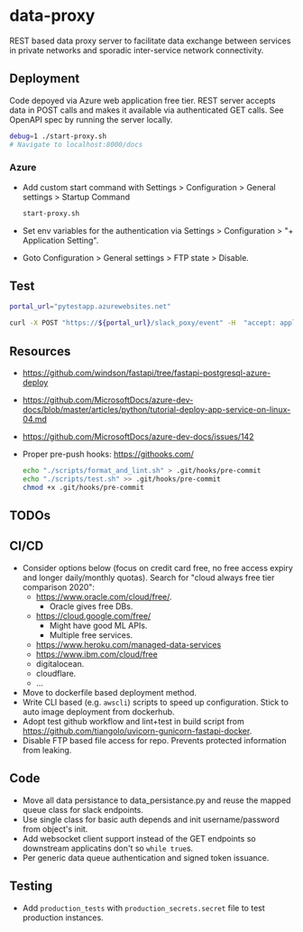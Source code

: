 # data-proxy

REST based data proxy server to facilitate data exchange between services in private networks and sporadic inter-service network connectivity.

## Deployment

Code depoyed via Azure web application free tier. REST server accepts data in POST calls and makes it available via authenticated GET calls. See OpenAPI spec by running the server locally.

```bash
debug=1 ./start-proxy.sh
# Navigate to localhost:8000/docs
```

### Azure

- Add custom start command with Settings > Configuration > General settings > Startup Command

  ```bash
  start-proxy.sh
  ```

- Set env variables for the authentication via Settings > Configuration > "+ Application Setting".
- Goto Configuration > General settings > FTP state > Disable.

## Test

```bash
portal_url="pytestapp.azurewebsites.net"

curl -X POST "https://${portal_url}/slack_poxy/event" -H  "accept: application/json" -H  "Content-Type: application/json" -d "{\"token\":\"errteddt\",\"team_id\":\"T061EG9RZ\",\"api_app_id\":\"A0FFV41KK\",\"event\":{\"type\":\"reaction_added\",\"user\":\"U061F1EUR\",\"item\":{\"type\":\"message\",\"channel\":\"C061EG9SL\",\"ts\":\"1464196127.000002\"},\"reaction\":\"slightly_smiling_face\",\"item_user\":\"U0M4RL1NY\",\"event_ts\":\"1465244570.336841\"},\"type\":\"event_callback\",\"authed_users\":[\"U061F7AUR\"],\"authorizations\":{\"enterprise_id\":\"E12345\",\"team_id\":\"T12345\",\"user_id\":\"U12345\",\"is_bot\":false},\"event_id\":\"Ev9UQ52YNA\",\"event_context\":\"EC12345\",\"event_time\":1234567890}"
```

## Resources

- https://github.com/windson/fastapi/tree/fastapi-postgresql-azure-deploy
- https://github.com/MicrosoftDocs/azure-dev-docs/blob/master/articles/python/tutorial-deploy-app-service-on-linux-04.md
- https://github.com/MicrosoftDocs/azure-dev-docs/issues/142
- Proper pre-push hooks: https://githooks.com/

  ```bash
  echo "./scripts/format_and_lint.sh" > .git/hooks/pre-commit
  echo "./scripts/test.sh" >> .git/hooks/pre-commit
  chmod +x .git/hooks/pre-commit
  ```

## TODOs

## CI/CD

- Consider options below (focus on credit card free, no free access expiry and longer daily/monthly quotas). Search for "cloud always free tier comparison 2020":
  - https://www.oracle.com/cloud/free/.
    - Oracle gives free DBs.
  - https://cloud.google.com/free/
    - Might have good ML APIs.
    - Multiple free services.
  - https://www.heroku.com/managed-data-services
  - https://www.ibm.com/cloud/free
  - digitalocean.
  - cloudflare.
  - ...
- Move to dockerfile based deployment method.
- Write CLI based (e.g. `awscli`) scripts to speed up configuration. Stick to auto image deployment from dockerhub.
- Adopt test github workflow and lint+test in build script from https://github.com/tiangolo/uvicorn-gunicorn-fastapi-docker.
- Disable FTP based file access for repo. Prevents protected information from leaking.

## Code

- Move all data persistance to data_persistance.py and reuse the mapped queue class for slack endpoints.
- Use single class for basic auth depends and init username/password from object's init.
- Add websocket client support instead of the GET endpoints so downstream applicatins don't so `while true`s.
- Per generic data queue authentication and signed token issuance.

## Testing

- Add `production_tests` with `production_secrets.secret` file to test production instances.
